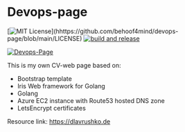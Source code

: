 # Devops-page

[![MIT License](https://img.shields.io/apm/l/atomic-design-ui.svg?)](hhttps://github.com/behoof4mind/devops-page/blob/main/LICENSE)
[![build and release](https://github.com/behoof4mind/devops-page/actions/workflows/build_and_release.yml/badge.svg)](https://github.com/behoof4mind/devops-page/actions/workflows/build_and_release.yml)

[![Devops-Page](https://circleci.com/gh/behoof4mind/devops-page.svg?style=shield)](https://app.circleci.com/pipelines/github/behoof4mind)

This is my own CV-web page based on:
- Bootstrap template
- Iris Web framework for Golang
- Golang
- Azure EC2 instance with Route53 hosted DNS zone
- LetsEncrypt certificates

Resource link: https://dlavrushko.de